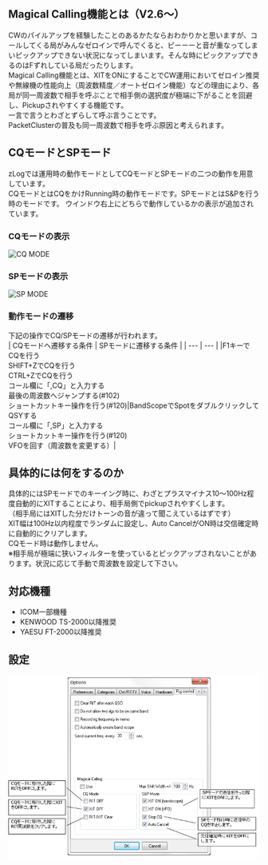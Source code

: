 ## Magical Calling機能とは（V2.6～）

CWのパイルアップを経験したことのあるかたならおわかりかと思いますが、コールしてくる局がみんなゼロインで呼んでくると、ピーーーと音が重なってしまいピックアップできない状況になってしまいます。そんな時にピックアップできるのはFずれしている局だったりします。  
Magical Calling機能とは、XITをONにすることでCW運用においてゼロイン推奨や無線機の性能向上（周波数精度／オートゼロイン機能）などの理由により、各局が同一周波数で相手を呼ぶことで相手側の選択度が極端に下がることを回避し、Pickupされやすくする機能です。  
一言で言うとわざとずらして呼ぶ言うことです。  
PacketClusterの普及も同一周波数で相手を呼ぶ原因と考えられます。  

## CQモードとSPモード
zLogでは運用時の動作モードとしてCQモードとSPモードの二つの動作を用意しています。  
CQモードとはCQをかけRunning時の動作モードです。SPモードとはS&Pを行う時のモードです。
ウインドウ右上にどちらで動作しているかの表示が追加されています。  

### CQモードの表示
![CQ MODE](https://raw.githubusercontent.com/jr8ppg/zLog/images/cqmode.png)

### SPモードの表示
![SP MODE](https://raw.githubusercontent.com/jr8ppg/zLog/images/spmode.png)

### 動作モードの遷移
下記の操作でCQ/SPモードの遷移が行われます。  
| CQモードへ遷移する条件 | SPモードに遷移する条件 |
| --- | --- |
|F1キーでCQを行う<br>SHIFT+ZでCQを行う<br>CTRL+ZでCQを行う<br>コール欄に「,CQ」と入力する<br>最後の周波数へジャンプする(#102)<br>ショートカットキー操作を行う(#120)|BandScopeでSpotをダブルクリックしてQSYする<br>コール欄に「,SP」と入力する<br>ショートカットキー操作を行う(#120)<br>VFOを回す（周波数を変更する）|

## 具体的には何をするのか

具体的にはSPモードでのキーイング時に、わざとプラスマイナス10～100Hz程度自動的にXITすることにより、相手局側でpickupされやすくします。  
（相手局にはXITした分だけトーンの音が違って聞こえているはずです）  
XIT幅は100Hz以内程度でランダムに設定し、Auto CancelがON時は交信確定時に自動的にクリアします。  
CQモード時は動作しません。  
※相手局が極端に狭いフィルターを使っているとピックアップされないことがあります。状況に応じて手動で周波数を設定して下さい。  

## 対応機種

* ICOM一部機種
* KENWOOD TS-2000以降推奨
* YAESU FT-2000以降推奨

## 設定

![設定画面](https://raw.githubusercontent.com/jr8ppg/zLog/images/magicalcalling.png)
